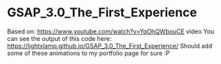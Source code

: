 # GSAP_3.0_The_First_Experience
Based on: https://www.youtube.com/watch?v=YqOhQWbouCE video
You can see the output of this code here: https://lightxlamp.github.io/GSAP_3.0_The_First_Experience/
Should add some of these animations to my portfolio page for sure :P
